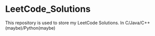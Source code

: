 # LeetCode_Solutions
This repository is used to store my LeetCode Solutions. In C/Java/C++(maybe)/Python(maybe)